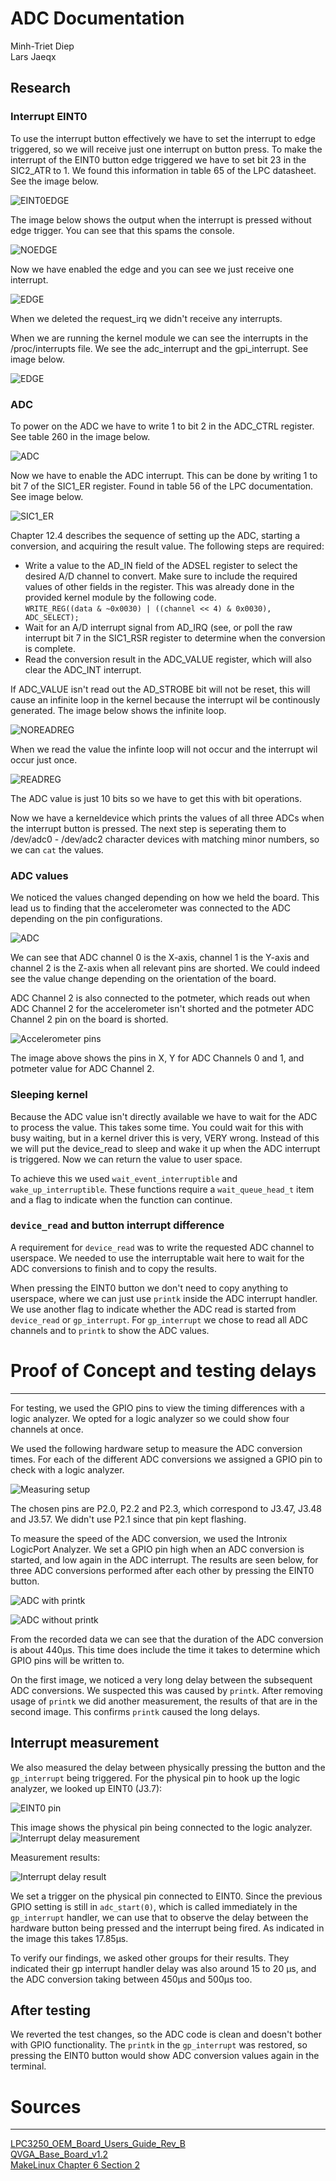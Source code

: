 ADC Documentation
===============================================================================
Minh-Triet Diep  
Lars Jaeqx  

## Research

### Interrupt EINT0
To use the interrupt button effectively we have to set the interrupt to edge triggered, so we will receive just one interrupt on button press. To make the interrupt of the EINT0 button edge triggered we have to set bit 23 in the SIC2_ATR to 1. We found this information in table 65 of the LPC datasheet. See the image below.  
  
![EINT0EDGE](img/SIC2_ATR.PNG)  
  
The image below shows the output when the interrupt is pressed without edge trigger. You can see that this spams the console.  

![NOEDGE](img/NoEdge.PNG)  
  
Now we have enabled the edge and you can see we just receive one interrupt.  
  
![EDGE](img/Edge.PNG)  
  
When we deleted the request_irq we didn't receive any interrupts.  

When we are running the kernel module we can see the interrupts in the /proc/interrupts file. We see the adc\_interrupt and the gpi\_interrupt. See image below.  

![EDGE](img/proc_interrupts.PNG)  
  
### ADC
To power on the ADC we have to write 1 to bit 2 in the ADC_CTRL register. See table 260 in the image below.  
  
![ADC](img/ADC_CTRL.PNG)  
  
Now we have to enable the ADC interrupt. This can be done by writing 1 to bit 7 of the SIC1_ER register. Found in table 56 of the LPC documentation. See image below.  
  
![SIC1_ER](img/SIC1_ER.PNG)  
  
Chapter 12.4 describes the sequence of setting up the ADC, starting a conversion, and acquiring the result value. The following steps are required:
- Write a value to the AD_IN field of the ADSEL register to select the desired A/D channel to convert. Make sure to include the required values of other fields in the register. This was already done in the provided kernel module by the following code.  
`WRITE_REG((data & ~0x0030) | ((channel << 4) & 0x0030), ADC_SELECT);`
- Wait for an A/D interrupt signal from AD_IRQ (see, or poll the raw interrupt bit 7 in the SIC1_RSR register to determine when the conversion is complete.
- Read the conversion result in the ADC_VALUE register, which will also clear the ADC_INT interrupt.  
  
If ADC_VALUE isn't read out the AD_STROBE bit will not be reset, this will cause an infinite loop in the kernel because the interrupt wil be continously generated. The image below shows the infinite loop.  
  
![NOREADREG](img/NoReadReg.PNG)  

When we read the value the infinte loop will not occur and the interrupt wil occur just once.  
  
![READREG](img/ReadReg.PNG)    
  
The ADC value is just 10 bits so we have to get this with bit operations.
  
Now we have a kerneldevice which prints the values of all three ADCs when the interrupt button is pressed. The next step is seperating them to /dev/adc0 - /dev/adc2 character devices with matching minor numbers, so we can `cat` the values.  

### ADC values
We noticed the values changed depending on how we held the board. This lead us to finding that the accelerometer was connected to the ADC depending on the pin configurations. 

![ADC](img/Accelerometer.png)

We can see that ADC channel 0 is the X-axis, channel 1 is the Y-axis and channel 2 is the Z-axis when all relevant pins are shorted. We could indeed see the value change depending on the orientation of the board.

ADC Channel 2 is also connected to the potmeter, which reads out when ADC Channel 2 for the accelerometer isn't shorted and the potmeter ADC Channel 2 pin on the board is shorted.

![Accelerometer pins](img/AccelPins.jpg)

The image above shows the pins in X, Y for ADC Channels 0 and 1, and potmeter value for ADC Channel 2.

### Sleeping kernel
Because the ADC value isn't directly available we have to wait for the ADC to process the value. This takes some time. You could wait for this with busy waiting, but in a kernel driver this is very, VERY wrong. Instead of this we will put the device_read to sleep and wake it up when the ADC interrupt is triggered. Now we can return the value to user space.  
  
To achieve this we used `wait_event_interruptible` and `wake_up_interruptible`. These functions require a `wait_queue_head_t` item and a flag to indicate when the function can continue.

### `device_read` and button interrupt difference
A requirement for `device_read` was to write the requested ADC channel to userspace. We needed to use the interruptable wait here to wait for the ADC conversions to finish and to copy the results.

When pressing the EINT0 button we don't need to copy anything to userspace, where we can just use `printk` inside the ADC interrupt handler. We use another flag to indicate whether the ADC read is started from `device_read` or `gp_interrupt`. For `gp_interrupt` we chose to read all ADC channels and to `printk` to show the ADC values. 

# Proof of Concept and testing delays
-------------------------------------------------------------------------------

For testing, we used the GPIO pins to view the timing differences with a logic analyzer. We opted for a logic analyzer so we could show four channels at once.

We used the following hardware setup to measure the ADC conversion times. For each of the different ADC conversions we assigned a GPIO pin to check with a logic analyzer.

![Measuring setup](img/ADCMeasuringSetupHW.jpg)

The chosen pins are P2.0, P2.2 and P2.3, which correspond to J3.47, J3.48 and J3.57. We didn't use P2.1 since that pin kept flashing.

To measure the speed of the ADC conversion, we used the Intronix LogicPort Analyzer. We set a GPIO pin high when an ADC conversion is started, and low again in the ADC interrupt. The results are seen below, for three ADC conversions performed after each other by pressing the EINT0 button.
  
![ADC with printk](img/time_print.PNG)  

![ADC without printk](img/time_no_print.PNG)  
  
From the recorded data we can see that the duration of the ADC conversion is about 440µs. This time does include the time it takes to determine which GPIO pins will be written to.

On the first image, we noticed a very long delay between the subsequent ADC conversions. We suspected this was caused by `printk`. After removing usage of `printk` we did another measurement, the results of that are in the second image. This confirms `printk` caused the long delays.

## Interrupt measurement

We also measured the delay between physically pressing the button and the `gp_interrupt` being triggered. For the physical pin to hook up the logic analyzer, we looked up EINT0 (J3.7):

![EINT0 pin](img/header.PNG)

This image shows the physical pin being connected to the logic analyzer.
![Interrupt delay measurement](img/InterruptMeasuringSetupHW.jpg)

Measurement results:  

![Interrupt delay result](img/time_button.PNG)

We set a trigger on the physical pin connected to EINT0. Since the previous GPIO setting is still in `adc_start(0)`, which is called immediately in the `gp_interrupt` handler, we can use that to observe the delay between the hardware button being pressed and the interrupt being fired. As indicated in the image this takes 17.85µs.

To verify our findings, we asked other groups for their results. They indicated their gp interrupt handler delay was also around 15 to 20 µs, and the ADC conversion taking between 450µs and 500µs too.

## After testing
We reverted the test changes, so the ADC code is clean and doesn't bother with GPIO functionality. The `printk` in the `gp_interrupt` was restored, so pressing the EINT0 button would show ADC conversion values again in the terminal.

# Sources
-------------------------------------------------------------------------------
[LPC3250_OEM_Board_Users_Guide_Rev_B](../LPC3250/LPC3250_OEM_Board_Users_Guide_Rev_B.pdf)  
[QVGA_Base_Board_v1.2](../LPC3250/QVGA_Base_Board_v1.2.pdf)  
[MakeLinux Chapter 6 Section 2](http://www.makelinux.net/ldd3/chp-6-sect-2)
